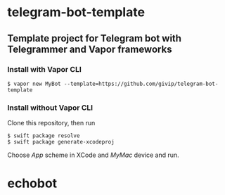 # telegram-bot-template

## Template project for Telegram bot with Telegrammer and Vapor frameworks

### Install with Vapor CLI

```
$ vapor new MyBot --template=https://github.com/givip/telegram-bot-template
```

### Install without Vapor CLI

Clone this repository, then run
```
$ swift package resolve
$ swift package generate-xcodeproj
```

Choose *App* scheme in XCode and *MyMac* device and run.
# echobot
